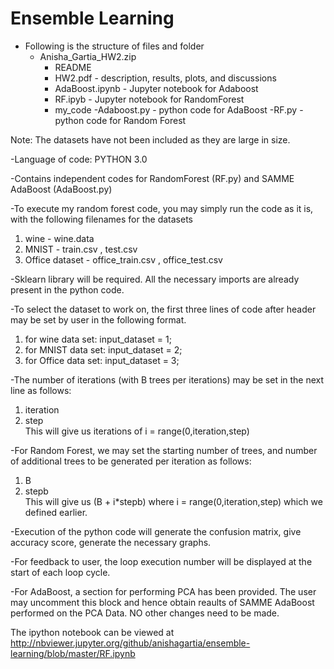 # Ensemble Learning

- Following is the structure of files and folder
	- Anisha_Gartia_HW2.zip
		- README
		- HW2.pdf - description, results, plots, and discussions
		- AdaBoost.ipynb - Jupyter notebook for Adaboost
		- RF.ipyb - Jupyter notebook for RandomForest
		- my_code
			-Adaboost.py - python code for AdaBoost
			-RF.py - python code for Random Forest

Note: The datasets have not been included as they are large in size.

-Language of code: PYTHON 3.0

-Contains independent codes for RandomForest (RF.py) and SAMME AdaBoost (AdaBoost.py)

-To execute my random forest code, you may simply run the code as it is, with the following filenames for the datasets  
1. wine - wine.data  
2. MNIST - train.csv , test.csv  
3. Office dataset - office_train.csv , office_test.csv  

-Sklearn library will be required. All the necessary imports are already present in the python code.

-To select the dataset to work on, the first three lines of code after header may be set by user in the following format.  
1. for wine data set:  input_dataset = 1;  
2. for MNIST data set:  input_dataset = 2;  
3. for Office data set:  input_dataset = 3;  

-The number of iterations (with B trees per iterations) may be set in the next line as follows:  
1. iteration  
2. step  
This will give us iterations of i = range(0,iteration,step)  

-For Random Forest, we may set the starting number of trees, and number of additional trees to be generated per iteration as follows:  
1. B  
2. stepb   
This will give us (B + i*stepb) where i = range(0,iteration,step) which we defined earlier.  

-Execution of the python code will generate the confusion matrix, give accuracy score, generate the necessary graphs. 

-For feedback to user, the loop execution number will be displayed at the start of each loop cycle.

-For AdaBoost, a section for performing PCA has been provided. The user may uncomment this block and hence obtain reaults of SAMME AdaBoost performed on the PCA Data. NO other changes need to be made.

The ipython notebook can be viewed at   
http://nbviewer.jupyter.org/github/anishagartia/ensemble-learning/blob/master/RF.ipynb
